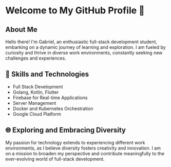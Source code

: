 # Welcome to My GitHub Profile 👋

## About Me

Hello there! I'm Gabriel, an enthusiastic full-stack development student, embarking on a dynamic journey of learning and exploration. I am fueled by curiosity and thrive in diverse work environments, constantly seeking new challenges and experiences.

## 🚀 Skills and Technologies

- Full Stack Development
- Golang, Kotlin, Flutter
- Firebase for Real-time Applications
- Server Management
- Docker and Kubernetes Orchestration
- Google Cloud Platform

## 🌐 Exploring and Embracing Diversity

My passion for technology extends to experiencing different work environments, as I believe diversity fosters creativity and innovation. I am on a mission to broaden my perspective and contribute meaningfully to the ever-evolving world of full-stack development.
